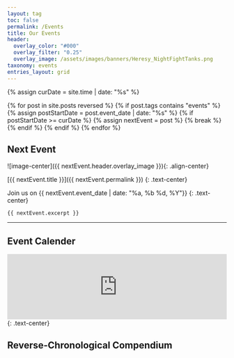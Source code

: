 ```yaml
---
layout: tag
toc: false
permalink: /Events
title: Our Events
header:
  overlay_color: "#000"
  overlay_filter: "0.25"
  overlay_image: /assets/images/banners/Heresy_NightFightTanks.png
taxonomy: events
entries_layout: grid
---
```

<script async type="module" src="https://embed.styledcalendar.com/assets/parent-window.js"></script>

{% assign curDate = site.time | date: "%s" %}

{% for post in site.posts reversed %}
    {% if post.tags contains "events" %}
        {% assign postStartDate = post.event_date | date: "%s" %}
        {% if postStartDate >= curDate %}
            {% assign nextEvent = post %}
            {% break %}
        {% endif %}
    {% endif %}
{% endfor %}

## Next Event

![image-center]({{ nextEvent.header.overlay_image }}){: .align-center}

[{{ nextEvent.title }}]({{ nextEvent.permalink }})
{: .text-center}

Join us on {{ nextEvent.event_date | date: "%a, %b %d, %Y"}}
{: .text-center}

```
{{ nextEvent.excerpt }}
```

--------

## Event Calender 
<iframe src="https://embed.styledcalendar.com/#7NlDuONV4yIlsbiSGL2H" title="Styled Calendar" class="styled-calendar-container" style="width: 100%; border: none;" data-cy="calendar-embed-iframe"></iframe>
{: .text-center}

## Reverse-Chronological Compendium